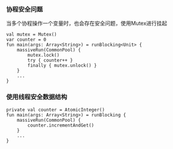 ### 协程安全问题  
当多个协程操作一个变量时，也会存在安全问题，使用Mutex进行挂起    
```
val mutex = Mutex()
var counter = 0
fun main(args: Array<String>) = runBlocking<Unit> {
    massiveRun(CommonPool) {
        mutex.lock()
        try { counter++ }
        finally { mutex.unlock() }
    }
    ...
}
```

### 使用线程安全数据结构  
```
private val counter = AtomicInteger()
fun main(args: Array<String>) = runBlocking {
    massiveRun(CommonPool) {
        counter.incrementAndGet()
    }
    ...
}
```